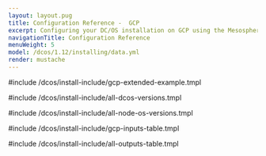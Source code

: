 ```yaml
---
layout: layout.pug
title: Configuration Reference -  GCP
excerpt: Configuring your DC/OS installation on GCP using the Mesosphere Universal Installer
navigationTitle: Configuration Reference
menuWeight: 5
model: /dcos/1.12/installing/data.yml
render: mustache
---
```

#include /dcos/install-include/gcp-extended-example.tmpl

#include /dcos/install-include/all-dcos-versions.tmpl

#include /dcos/install-include/all-node-os-versions.tmpl

#include /dcos/install-include/gcp-inputs-table.tmpl

#include /dcos/install-include/all-outputs-table.tmpl